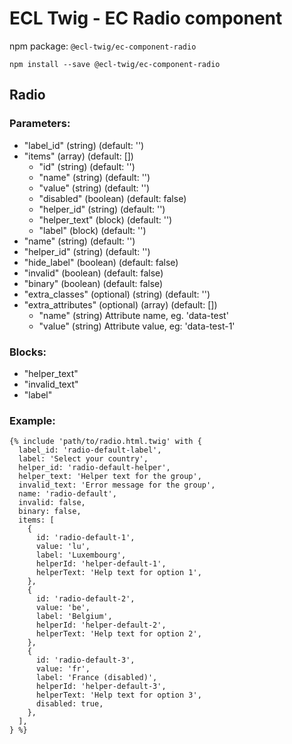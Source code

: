 # ECL Twig - EC Radio component

npm package: `@ecl-twig/ec-component-radio`

```shell
npm install --save @ecl-twig/ec-component-radio
```

## Radio

### Parameters:

- "label_id" (string) (default: '')
- "items" (array) (default: [])
  - "id" (string) (default: '')
  - "name" (string) (default: '')
  - "value" (string) (default: '')
  - "disabled" (boolean) (default: false)
  - "helper_id" (string) (default: '')
  - "helper_text" (block) (default: '')
  - "label" (block) (default: '')
- "name" (string) (default: '')
- "helper_id" (string) (default: '')
- "hide_label" (boolean) (default: false)
- "invalid" (boolean) (default: false)
- "binary" (boolean) (default: false)
- "extra_classes" (optional) (string) (default: '')
- "extra_attributes" (optional) (array) (default: [])
  - "name" (string) Attribute name, eg. 'data-test'
  - "value" (string) Attribute value, eg: 'data-test-1'

### Blocks:

- "helper_text"
- "invalid_text"
- "label"

### Example:

<!-- prettier-ignore -->
```twig
{% include 'path/to/radio.html.twig' with { 
  label_id: 'radio-default-label', 
  label: 'Select your country', 
  helper_id: 'radio-default-helper', 
  helper_text: 'Helper text for the group', 
  invalid_text: 'Error message for the group', 
  name: 'radio-default', 
  invalid: false, 
  binary: false, 
  items: [ 
    { 
      id: 'radio-default-1', 
      value: 'lu', 
      label: 'Luxembourg', 
      helperId: 'helper-default-1', 
      helperText: 'Help text for option 1', 
    }, 
    { 
      id: 'radio-default-2', 
      value: 'be', 
      label: 'Belgium', 
      helperId: 'helper-default-2', 
      helperText: 'Help text for option 2', 
    }, 
    { 
      id: 'radio-default-3', 
      value: 'fr', 
      label: 'France (disabled)', 
      helperId: 'helper-default-3', 
      helperText: 'Help text for option 3', 
      disabled: true, 
    }, 
  ], 
} %}
```
